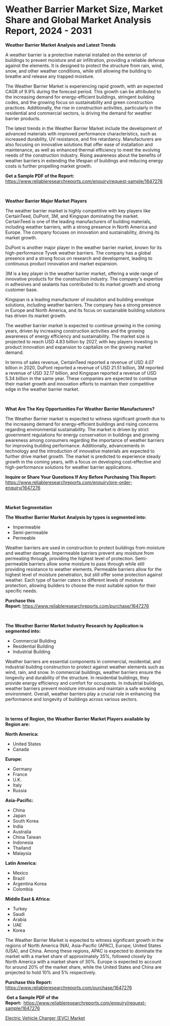 <p><h1>Weather Barrier Market Size, Market Share and Global Market Analysis Report, 2024 - 2031</h1></p><p><strong>Weather Barrier Market Analysis and Latest Trends</strong></p>
<p><p>A weather barrier is a protective material installed on the exterior of buildings to prevent moisture and air infiltration, providing a reliable defense against the elements. It is designed to protect the structure from rain, wind, snow, and other weather conditions, while still allowing the building to breathe and release any trapped moisture.</p><p>The Weather Barrier Market is experiencing rapid growth, with an expected CAGR of 9.9% during the forecast period. This growth can be attributed to the increasing demand for energy-efficient buildings, stringent building codes, and the growing focus on sustainability and green construction practices. Additionally, the rise in construction activities, particularly in the residential and commercial sectors, is driving the demand for weather barrier products.</p><p>The latest trends in the Weather Barrier Market include the development of advanced materials with improved performance characteristics, such as increased durability, UV resistance, and fire retardancy. Manufacturers are also focusing on innovative solutions that offer ease of installation and maintenance, as well as enhanced thermal efficiency to meet the evolving needs of the construction industry. Rising awareness about the benefits of weather barriers in extending the lifespan of buildings and reducing energy costs is further propelling market growth.</p></p>
<p><strong>Get a Sample PDF of the Report:&nbsp;</strong> <a href="https://www.reliableresearchreports.com/enquiry/request-sample/1647276">https://www.reliableresearchreports.com/enquiry/request-sample/1647276</a></p>
<p>&nbsp;</p>
<p><strong>Weather Barrier Major Market Players</strong></p>
<p><p>The weather barrier market is highly competitive with key players like CertainTeed, DuPont, 3M, and Kingspan dominating the market. CertainTeed is one of the leading manufacturers of building materials, including weather barriers, with a strong presence in North America and Europe. The company focuses on innovation and sustainability, driving its market growth.</p><p>DuPont is another major player in the weather barrier market, known for its high-performance Tyvek weather barriers. The company has a global presence and a strong focus on research and development, leading to continuous product innovation and market expansion.</p><p>3M is a key player in the weather barrier market, offering a wide range of innovative products for the construction industry. The company's expertise in adhesives and sealants has contributed to its market growth and strong customer base.</p><p>Kingspan is a leading manufacturer of insulation and building envelope solutions, including weather barriers. The company has a strong presence in Europe and North America, and its focus on sustainable building solutions has driven its market growth.</p><p>The weather barrier market is expected to continue growing in the coming years, driven by increasing construction activities and the growing awareness of energy efficiency and sustainability. The market size is projected to reach USD 4.83 billion by 2027, with key players investing in product innovation and expansion to capitalize on the growing market demand.</p><p>In terms of sales revenue, CertainTeed reported a revenue of USD 4.07 billion in 2020, DuPont reported a revenue of USD 21.51 billion, 3M reported a revenue of USD 32.17 billion, and Kingspan reported a revenue of USD 5.34 billion in the same year. These companies are expected to continue their market growth and innovation efforts to maintain their competitive edge in the weather barrier market.</p></p>
<p>&nbsp;</p>
<p><strong>What Are The Key Opportunities For Weather Barrier Manufacturers?</strong></p>
<p><p>The Weather Barrier market is expected to witness significant growth due to the increasing demand for energy-efficient buildings and rising concerns regarding environmental sustainability. The market is driven by strict government regulations for energy conservation in buildings and growing awareness among consumers regarding the importance of weather barriers for improving building performance. Additionally, advancements in technology and the introduction of innovative materials are expected to further drive market growth. The market is predicted to experience steady growth in the coming years, with a focus on developing cost-effective and high-performance solutions for weather barrier applications.</p></p>
<p><strong>Inquire or Share Your Questions If Any Before Purchasing This Report:</strong> <a href="https://www.reliableresearchreports.com/enquiry/pre-order-enquiry/1647276">https://www.reliableresearchreports.com/enquiry/pre-order-enquiry/1647276</a></p>
<p>&nbsp;</p>
<p><strong>Market Segmentation</strong></p>
<p><strong>The Weather Barrier Market Analysis by types is segmented into:</strong></p>
<p><ul><li>Impermeable</li><li>Semi-permeable</li><li>Permeable</li></ul></p>
<p><p>Weather barriers are used in construction to protect buildings from moisture and weather damage. Impermeable barriers prevent any moisture from permeating through, providing the highest level of protection. Semi-permeable barriers allow some moisture to pass through while still providing resistance to weather elements. Permeable barriers allow for the highest level of moisture penetration, but still offer some protection against weather. Each type of barrier caters to different levels of moisture protection, allowing builders to choose the most suitable option for their specific needs.</p></p>
<p><strong>Purchase this Report:&nbsp;</strong><a href="https://www.reliableresearchreports.com/purchase/1647276">https://www.reliableresearchreports.com/purchase/1647276</a></p>
<p>&nbsp;</p>
<p><strong>The Weather Barrier Market Industry Research by Application is segmented into:</strong></p>
<p><ul><li>Commercial Building</li><li>Residential Building</li><li>Industrial Building</li></ul></p>
<p><p>Weather barriers are essential components in commercial, residential, and industrial building construction to protect against weather elements such as wind, rain, and snow. In commercial buildings, weather barriers ensure the longevity and durability of the structure. In residential buildings, they provide energy efficiency and comfort for occupants. In industrial buildings, weather barriers prevent moisture intrusion and maintain a safe working environment. Overall, weather barriers play a crucial role in enhancing the performance and longevity of buildings across various sectors.</p></p>
<p>&nbsp;</p>
<p><strong>In terms of Region, the Weather Barrier Market Players available by Region are:</strong></p>
<p>
    <p> <strong> North America: </strong>
        <ul>
            <li>United States</li>
            <li>Canada</li>
        </ul>
        </p> 
    <p> <strong> Europe: </strong>
        <ul>
            <li>Germany</li>
            <li>France</li>
            <li>U.K.</li>
            <li>Italy</li>
            <li>Russia</li>
        </ul>
        </p> 
    <p> <strong> Asia-Pacific: </strong>
        <ul>
            <li>China</li>
            <li>Japan</li>
            <li>South Korea</li>
            <li>India</li>
            <li>Australia</li>
            <li>China Taiwan</li>
            <li>Indonesia</li>
            <li>Thailand</li>
            <li>Malaysia</li>
        </ul>
        </p> 
    <p> <strong> Latin America: </strong>
        <ul>
            <li>Mexico</li>
            <li>Brazil</li>
            <li>Argentina Korea</li>
            <li>Colombia</li>
        </ul>
        </p> 
    <p> <strong> Middle East & Africa: </strong>
        <ul>
            <li>Turkey</li>
            <li>Saudi</li>
            <li>Arabia</li>
            <li>UAE</li>
            <li>Korea</li>
        </ul>
    </p>
    </p>
<p><p>The Weather Barrier Market is expected to witness significant growth in the regions of North America (NA), Asia-Pacific (APAC), Europe, United States (USA), and China. Among these regions, APAC is expected to dominate the market with a market share of approximately 35%, followed closely by North America with a market share of 30%. Europe is expected to account for around 20% of the market share, while the United States and China are projected to hold 10% and 5% respectively.</p></p>
<p><strong>Purchase this Report: </strong><a href="https://www.reliableresearchreports.com/purchase/1647276">https://www.reliableresearchreports.com/purchase/1647276</a></p>
<p>&nbsp;<strong>Get a Sample PDF of the Report:&nbsp;&nbsp;</strong><a href="https://www.reliableresearchreports.com/enquiry/request-sample/1647276">https://www.reliableresearchreports.com/enquiry/request-sample/1647276</a></p>
<p><strong></strong></p>
<p><p><a href="https://simplistic-meeting-7ee.notion.site/Electric-Vehicle-Charger-EVC-Market-with-the-goal-of-estimating-the-market-size-and-future-growth--268f7c5f201747b480fd9ce054e0ccaa">Electric Vehicle Charger (EVC) Market</a></p></p>